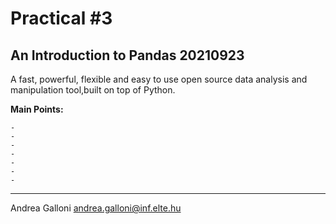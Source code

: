 # Practical \#3 
## An Introduction to Pandas 20210923
A fast, powerful, flexible and easy to use open source data analysis and manipulation tool,built on top of Python.


**Main Points:**

    - 
    - 
    - 
    - 
    - 
    - 
    - 

---
Andrea Galloni
andrea.galloni@inf.elte.hu
